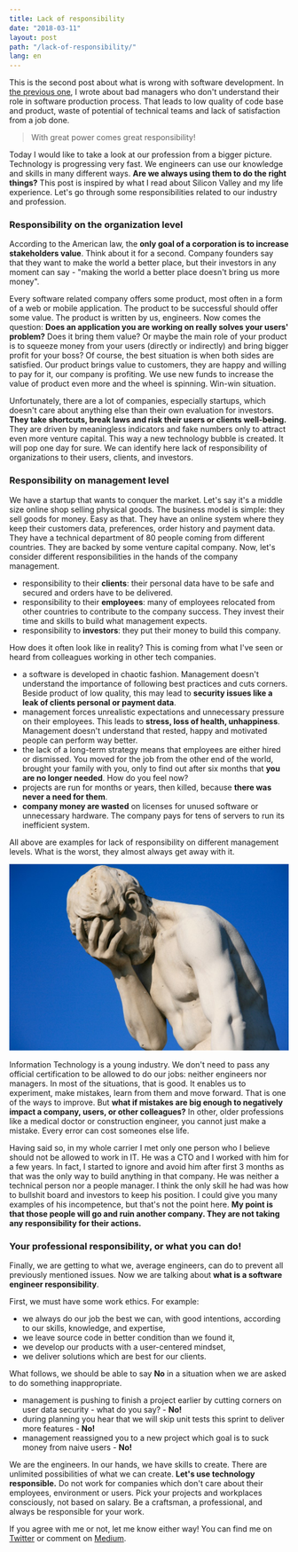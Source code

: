 ```yaml
---
title: Lack of responsibility
date: "2018-03-11"
layout: post
path: "/lack-of-responsibility/"
lang: en
---
```


This is the second post about what is wrong with software development. In [the previous one](/what-is-wrong-with-software-development-management/), I wrote about bad managers who don't understand their role in software production process. That leads to low quality of code base and product, waste of potential of technical teams and lack of satisfaction from a job done.

> With great power comes great responsibility!

Today I would like to take a look at our profession from a bigger picture. Technology is progressing very fast. We engineers can use our knowledge and skills in many different ways. **Are we always using them to do the right things?** This post is inspired by what I read about Silicon Valley and my life experience. Let's go through some responsibilities related to our industry and profession.

### Responsibility on the organization level

According to the American law, the **only goal of a corporation is to increase stakeholders value**. Think about it for a second. Company founders say that they want to make the world a better place, but their investors in any moment can say - "making the world a better place doesn't bring us more money".

Every software related company offers some product, most often in a form of a web or mobile application. The product to be successful should offer some value. The product is written by us, engineers. Now comes the question: **Does an application you are working on really solves your users' problem?** Does it bring them value? Or maybe the main role of your product is to squeeze money from your users (directly or indirectly) and bring bigger profit for your boss? Of course, the best situation is when both sides are satisfied. Our product brings value to customers, they are happy and willing to pay for it, our company is profiting. We use new funds to increase the value of product even more and the wheel is spinning. Win-win situation.

Unfortunately, there are a lot of companies, especially startups, which doesn't care about anything else than their own evaluation for investors. **They take shortcuts, break laws and risk their users or clients well-being.** They are driven by meaningless indicators and fake numbers only to attract even more venture capital. This way a new technology bubble is created. It will pop one day for sure. We can identify here lack of responsibility of organizations to their users, clients, and investors.

### Responsibility on management level

We have a startup that wants to conquer the market. Let's say it's a middle size online shop selling physical goods. The business model is simple: they sell goods for money. Easy as that. They have an online system where they keep their customers data, preferences, order history and payment data. They have a technical department of 80 people coming from different countries. They are backed by some venture capital company. Now, let's consider different responsibilities in the hands of the company management.

- responsibility to their **clients**: their personal data have to be safe and secured and orders have to be delivered.
- responsibility to their **employees**: many of employees relocated from other countries to contribute to the company success. They invest their time and skills to build what management expects.
- responsibility to **investors**: they put their money to build this company.

How does it often look like in reality? This is coming from what I've seen or heard from colleagues working in other tech companies.

- a software is developed in chaotic fashion. Management doesn't understand the importance of following best practices and cuts corners. Beside product of low quality, this may lead to **security issues like a leak of clients personal or payment data**.
- management forces unrealistic expectations and unnecessary pressure on their employees. This leads to **stress, loss of health, unhappiness**. Management doesn't understand that rested, happy and motivated people can perform way better.
- the lack of a long-term strategy means that employees are either hired or dismissed. You moved for the job from the other end of the world, brought your family with you, only to find out after six months that **you are no longer needed**. How do you feel now?
- projects are run for months or years, then killed, because **there was never a need for them**.
- **company money are wasted** on licenses for unused software or unnecessary hardware. The company pays for tens of servers to run its inefficient system.

All above are examples for lack of responsibility on different management levels. What is the worst, they almost always get away with it.

![facepalm](./facepalm.jpg)

Information Technology is a young industry. We don't need to pass any official certification to be allowed to do our jobs: neither engineers nor managers. In most of the situations, that is good. It enables us to experiment, make mistakes, learn from them and move forward. That is one of the ways to improve. But **what if mistakes are big enough to negatively impact a company, users, or other colleagues?** In other, older professions like a medical doctor or construction engineer, you cannot just make a mistake. Every error can cost someones else life.   

Having said so, in my whole carrier I met only one person who I believe should not be allowed to work in IT. He was a CTO and I worked with him for a few years. In fact, I started to ignore and avoid him after first 3 months as that was the only way to build anything in that company. He was neither a technical person nor a people manager. I think the only skill he had was how to bullshit board and investors to keep his position. I could give you many examples of his incompetence, but that's not the point here. **My point is that those people will go and ruin another company. They are not taking any responsibility for their actions.**

### Your professional responsibility, or what you can do!

Finally, we are getting to what we, average engineers, can do to prevent all previously mentioned issues. Now we are talking about **what is a software engineer responsibility**.

First, we must have some work ethics. For example:
- we always do our job the best we can, with good intentions, according to our skills, knowledge, and expertise,
- we leave source code in better condition than we found it,
- we develop our products with a user-centered mindset,
- we deliver solutions which are best for our clients.

What follows, we should be able to say **No** in a situation when we are asked to do something inappropriate.

- management is pushing to finish a project earlier by cutting corners on user data security - what do you say? - **No!**
- during planning you hear that we will skip unit tests this sprint to deliver more features - **No!**
- management reassigned you to a new project which goal is to suck money from naive users - **No!**

We are the engineers. In our hands, we have skills to create. There are unlimited possibilities of what we can create. **Let's use technology responsible.** Do not work for companies which don't care about their employees, environment or users. Pick your projects and workplaces consciously, not based on salary. Be a craftsman, a professional, and always be responsible for your work.

If you agree with me or not, let me know either way! You can find me on [Twitter](https://twitter.com/krzysu) or comment on [Medium](https://medium.com/@krzysu/lack-of-responsibility-858f7e9add5d).
